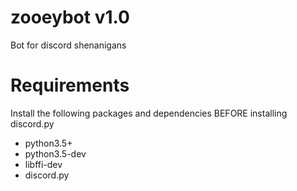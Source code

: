 # zooeybot v1.0
Bot for discord shenanigans 

# Requirements
Install the following packages and dependencies BEFORE installing discord.py
- python3.5+
- python3.5-dev
- libffi-dev
- discord.py
